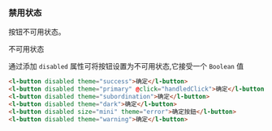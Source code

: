 ### 禁用状态

<p>按钮不可用状态。</p> 

<div class="des-box">
<l-divider>不可用状态</l-divider>
<p>通过添加 <code>disabled</code> 属性可将按钮设置为不可用状态,它接受一个 <code>Boolean</code> 值</p>
</div>


```html
<l-button disabled theme="success">确定</l-button>
<l-button disabled theme="primary" @click="handledClick">确定</l-button>
<l-button disabled theme="subordination">确定</l-button>
<l-button disabled theme="dark">确定</l-button>
<l-button disabled size="mini" theme="error">确定按鈕</l-button>
<l-button disabled theme="warning">确定</l-button>
```
